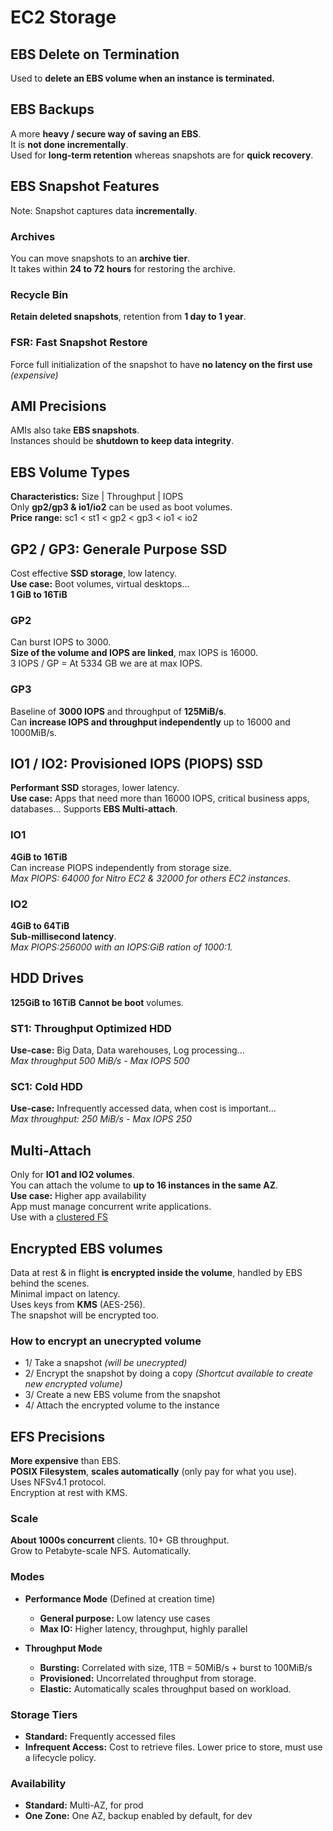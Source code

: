 # EC2 Storage

## EBS Delete on Termination

Used to **delete an EBS volume when an instance is terminated.**

## EBS Backups

A more **heavy / secure way of saving an EBS**.   
It is **not done incrementally**.  
Used for **long-term retention** whereas snapshots are for **quick recovery**.

## EBS Snapshot Features

Note: Snapshot captures data **incrementally**.

### Archives

You can move snapshots to an **archive tier**.  
It takes within **24 to 72 hours** for restoring the archive.

### Recycle Bin

**Retain deleted snapshots**, retention from **1 day to 1 year**.

### FSR: Fast Snapshot Restore

Force full initialization of the snapshot to have **no latency on the first use** *(expensive)*

## AMI Precisions

AMIs also take **EBS snapshots**.  
Instances should be **shutdown to keep data integrity**.

## EBS Volume Types

**Characteristics:** Size | Throughput | IOPS  
Only **gp2/gp3 & io1/io2** can be used as boot volumes.   
**Price range:** sc1 < st1 < gp2 < gp3 < io1 < io2

## GP2 / GP3: Generale Purpose SSD

Cost effective **SSD storage**, low latency.  
**Use case:** Boot volumes, virtual desktops...  
**1 GiB to 16TiB**

### GP2

Can burst IOPS to 3000.  
**Size of the volume and IOPS are linked**, max IOPS is 16000.  
3 IOPS / GP = At 5334 GB we are at max IOPS.

### GP3

Baseline of **3000 IOPS** and throughput of **125MiB/s**.  
Can **increase IOPS and throughput independently** up to 16000 and 1000MiB/s.

## IO1 / IO2: Provisioned IOPS (PIOPS) SSD

**Performant SSD** storages, lower latency.  
**Use case:** Apps that need more than 16000 IOPS, critical business apps, databases...
Supports **EBS Multi-attach**.

### IO1

**4GiB to 16TiB**  
Can increase PIOPS independently from storage size.  
*Max PIOPS: 64000 for Nitro EC2 & 32000 for others EC2 instances.*   

### IO2

**4GiB to 64TiB**  
**Sub-millisecond latency**.  
*Max PIOPS:256000 with an IOPS:GiB ration of 1000:1.*

## HDD Drives

**125GiB to 16TiB**
**Cannot be boot** volumes.

### ST1: Throughput Optimized HDD

**Use-case:** Big Data, Data warehouses, Log processing...  
*Max throughput 500 MiB/s - Max IOPS 500*

### SC1: Cold HDD

**Use-case:** Infrequently accessed data, when cost is important...  
*Max throughput: 250 MiB/s - Max IOPS 250*

## Multi-Attach

Only for **IO1 and IO2 volumes**.  
You can attach the volume to **up to 16 instances in the same AZ**.  
**Use case:** Higher app availability  
App must manage concurrent write applications.  
Use with a [clustered FS](https://en.wikipedia.org/wiki/Clustered_file_system)

## Encrypted EBS volumes

Data at rest & in flight **is encrypted inside the volume**, handled by EBS behind the scenes.  
Minimal impact on latency.  
Uses keys from **KMS** (AES-256).  
The snapshot will be encrypted too.

### How to encrypt an unecrypted volume

- 1/ Take a snapshot *(will be unecrypted)*
- 2/ Encrypt the snapshot by doing a copy *(Shortcut available to create new encrypted volume)*
- 3/ Create a new EBS volume from the snapshot
- 4/ Attach the encrypted volume to the instance

## EFS Precisions

**More expensive** than EBS.  
**POSIX Filesystem**, **scales automatically** (only pay for what you use).  
Uses NFSv4.1 protocol.  
Encryption at rest with KMS.

### Scale

**About 1000s concurrent** clients. 10+ GB throughput.  
Grow to Petabyte-scale NFS. Automatically.

### Modes

- **Performance Mode** (Defined at creation time)
  - **General purpose:** Low latency use cases
  - **Max IO:** Higher latency, throughput, highly parallel

- **Throughput Mode**
  - **Bursting:** Correlated with size, 1TB = 50MiB/s + burst to 100MiB/s
  - **Provisioned:** Uncorrelated throughput from storage.
  - **Elastic:** Automatically scales throughput based on workload.

### Storage Tiers

- **Standard:** Frequently accessed files
- **Infrequent Access:** Cost to retrieve files. Lower price to store, must use a lifecycle policy.

### Availability

- **Standard:** Multi-AZ, for prod
- **One Zone:** One AZ, backup enabled by default, for dev



